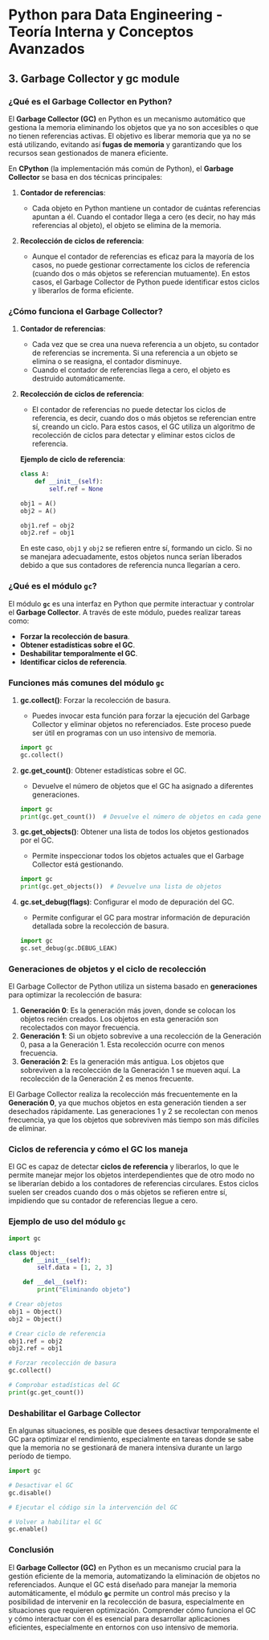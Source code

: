# Python para Data Engineering - Teoría Interna y Conceptos Avanzados

## 3. Garbage Collector y gc module

### ¿Qué es el Garbage Collector en Python?

El **Garbage Collector (GC)** en Python es un mecanismo automático que gestiona la memoria eliminando los objetos que ya no son accesibles o que no tienen referencias activas. El objetivo es liberar memoria que ya no se está utilizando, evitando así **fugas de memoria** y garantizando que los recursos sean gestionados de manera eficiente.

En **CPython** (la implementación más común de Python), el **Garbage Collector** se basa en dos técnicas principales:

1. **Contador de referencias**: 
   - Cada objeto en Python mantiene un contador de cuántas referencias apuntan a él. Cuando el contador llega a cero (es decir, no hay más referencias al objeto), el objeto se elimina de la memoria.
   
2. **Recolección de ciclos de referencia**: 
   - Aunque el contador de referencias es eficaz para la mayoría de los casos, no puede gestionar correctamente los ciclos de referencia (cuando dos o más objetos se referencian mutuamente). En estos casos, el Garbage Collector de Python puede identificar estos ciclos y liberarlos de forma eficiente.

### ¿Cómo funciona el Garbage Collector?

1. **Contador de referencias**:
   - Cada vez que se crea una nueva referencia a un objeto, su contador de referencias se incrementa. Si una referencia a un objeto se elimina o se reasigna, el contador disminuye.
   - Cuando el contador de referencias llega a cero, el objeto es destruido automáticamente.

2. **Recolección de ciclos de referencia**:
   - El contador de referencias no puede detectar los ciclos de referencia, es decir, cuando dos o más objetos se referencian entre sí, creando un ciclo. Para estos casos, el GC utiliza un algoritmo de recolección de ciclos para detectar y eliminar estos ciclos de referencia.

   **Ejemplo de ciclo de referencia**:

   ```python
   class A:
       def __init__(self):
           self.ref = None

   obj1 = A()
   obj2 = A()

   obj1.ref = obj2
   obj2.ref = obj1
   ```

   En este caso, `obj1` y `obj2` se refieren entre sí, formando un ciclo. Si no se manejara adecuadamente, estos objetos nunca serían liberados debido a que sus contadores de referencia nunca llegarían a cero.

### ¿Qué es el módulo `gc`?

El módulo **`gc`** es una interfaz en Python que permite interactuar y controlar el **Garbage Collector**. A través de este módulo, puedes realizar tareas como:

- **Forzar la recolección de basura**.
- **Obtener estadísticas sobre el GC**.
- **Deshabilitar temporalmente el GC**.
- **Identificar ciclos de referencia**.

### Funciones más comunes del módulo `gc`

1. **gc.collect()**: Forzar la recolección de basura.
   - Puedes invocar esta función para forzar la ejecución del Garbage Collector y eliminar objetos no referenciados. Este proceso puede ser útil en programas con un uso intensivo de memoria.
   
   ```python
   import gc
   gc.collect()
   ```

2. **gc.get_count()**: Obtener estadísticas sobre el GC.
   - Devuelve el número de objetos que el GC ha asignado a diferentes generaciones.
   
   ```python
   import gc
   print(gc.get_count())  # Devuelve el número de objetos en cada generación
   ```

3. **gc.get_objects()**: Obtener una lista de todos los objetos gestionados por el GC.
   - Permite inspeccionar todos los objetos actuales que el Garbage Collector está gestionando.

   ```python
   import gc
   print(gc.get_objects())  # Devuelve una lista de objetos
   ```

4. **gc.set_debug(flags)**: Configurar el modo de depuración del GC.
   - Permite configurar el GC para mostrar información de depuración detallada sobre la recolección de basura.

   ```python
   import gc
   gc.set_debug(gc.DEBUG_LEAK)
   ```

### Generaciones de objetos y el ciclo de recolección

El Garbage Collector de Python utiliza un sistema basado en **generaciones** para optimizar la recolección de basura:

1. **Generación 0**: Es la generación más joven, donde se colocan los objetos recién creados. Los objetos en esta generación son recolectados con mayor frecuencia.
2. **Generación 1**: Si un objeto sobrevive a una recolección de la Generación 0, pasa a la Generación 1. Esta recolección ocurre con menos frecuencia.
3. **Generación 2**: Es la generación más antigua. Los objetos que sobreviven a la recolección de la Generación 1 se mueven aquí. La recolección de la Generación 2 es menos frecuente.

El Garbage Collector realiza la recolección más frecuentemente en la **Generación 0**, ya que muchos objetos en esta generación tienden a ser desechados rápidamente. Las generaciones 1 y 2 se recolectan con menos frecuencia, ya que los objetos que sobreviven más tiempo son más difíciles de eliminar.

### Ciclos de referencia y cómo el GC los maneja

El GC es capaz de detectar **ciclos de referencia** y liberarlos, lo que le permite manejar mejor los objetos interdependientes que de otro modo no se liberarían debido a los contadores de referencias circulares. Estos ciclos suelen ser creados cuando dos o más objetos se refieren entre sí, impidiendo que su contador de referencias llegue a cero.

### Ejemplo de uso del módulo `gc`

```python
import gc

class Object:
    def __init__(self):
        self.data = [1, 2, 3]

    def __del__(self):
        print("Eliminando objeto")

# Crear objetos
obj1 = Object()
obj2 = Object()

# Crear ciclo de referencia
obj1.ref = obj2
obj2.ref = obj1

# Forzar recolección de basura
gc.collect()

# Comprobar estadísticas del GC
print(gc.get_count())
```

### Deshabilitar el Garbage Collector

En algunas situaciones, es posible que desees desactivar temporalmente el GC para optimizar el rendimiento, especialmente en tareas donde se sabe que la memoria no se gestionará de manera intensiva durante un largo período de tiempo.

```python
import gc

# Desactivar el GC
gc.disable()

# Ejecutar el código sin la intervención del GC

# Volver a habilitar el GC
gc.enable()
```

### Conclusión

El **Garbage Collector (GC)** en Python es un mecanismo crucial para la gestión eficiente de la memoria, automatizando la eliminación de objetos no referenciados. Aunque el GC está diseñado para manejar la memoria automáticamente, el módulo **`gc`** permite un control más preciso y la posibilidad de intervenir en la recolección de basura, especialmente en situaciones que requieren optimización. Comprender cómo funciona el GC y cómo interactuar con él es esencial para desarrollar aplicaciones eficientes, especialmente en entornos con uso intensivo de memoria.
